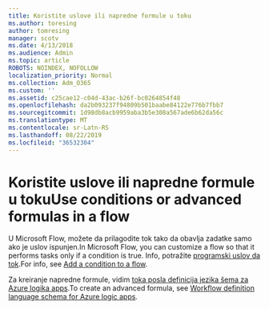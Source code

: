 ```yaml
---
title: Koristite uslove ili napredne formule u toku
ms.author: toresing
author: tomresing
manager: scotv
ms.date: 4/13/2018
ms.audience: Admin
ms.topic: article
ROBOTS: NOINDEX, NOFOLLOW
localization_priority: Normal
ms.collection: Adm_O365
ms.custom: ''
ms.assetid: c25cae12-c04d-43ac-b26f-bc0264854f48
ms.openlocfilehash: da2b093237f94809b501baabe84122e776b7fbb7
ms.sourcegitcommit: 1d98db8acb9959aba3b5e308a567ade6b62da56c
ms.translationtype: MT
ms.contentlocale: sr-Latn-RS
ms.lasthandoff: 08/22/2019
ms.locfileid: "36532304"
---
```

# <a name="use-conditions-or-advanced-formulas-in-a-flow"></a><span data-ttu-id="f92db-102">Koristite uslove ili napredne formule u toku</span><span class="sxs-lookup"><span data-stu-id="f92db-102">Use conditions or advanced formulas in a flow</span></span>

<span data-ttu-id="f92db-103">U Microsoft Flow, možete da prilagodite tok tako da obavlja zadatke samo ako je uslov ispunjen.</span><span class="sxs-lookup"><span data-stu-id="f92db-103">In Microsoft Flow, you can customize a flow so that it performs tasks only if a condition is true.</span></span> <span data-ttu-id="f92db-104">Info, potražite [programski uslov da tok](https://go.microsoft.com/fwlink/?linkid=872112).</span><span class="sxs-lookup"><span data-stu-id="f92db-104">For info, see [Add a condition to a flow](https://go.microsoft.com/fwlink/?linkid=872112).</span></span>
  
<span data-ttu-id="f92db-105">Za kreiranje napredne formule, vidim [toka posla definicija jezika šema za Azure logika apps](https://aka.ms/logicexpressions).</span><span class="sxs-lookup"><span data-stu-id="f92db-105">To create an advanced formula, see [Workflow definition language schema for Azure logic apps](https://aka.ms/logicexpressions).</span></span>
  

